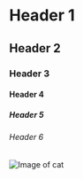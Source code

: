 # Header 1
## Header 2 
### Header 3
#### Header 4
##### Header 5
###### Header 6
![Image of cat](https://images.app.goo.gl/NR6m7VAkberFduSL9)
